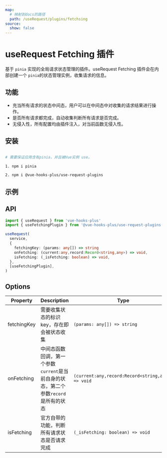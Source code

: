 ```yaml
---
map:
  # 映射到docs的路径
  path: /useRequest/plugins/fetchsing
source:
  show: false
---
```


# useRequest Fetching 插件

基于 `pinia` 实现的全局请求状态管理的插件。useRequest Fetching 插件会在内部创建一个 `pinia`的状态管理实例，收集请求的信息。

## 功能

- 充当所有请求的状态中间态，用户可以在中间态中对收集的请求结果进行操作。
- 是否所有请求都完成，自动收集判断所有请求是否完成。
- 无侵入性，所有配置均由插件注入，对当前函数无侵入性。

## 安装

```bash

# 需要保证应用含有pinia，并且被Vue实例 use。

1. npm i pinia

2. npm i @vue-hooks-plus/use-request-plugins

```

## 示例

<demo src="./demo/demo.vue"
  language="vue"
  title=""
  desc="多个组件，当所有请求完成后显示 complete"> </demo>

## API

```typescript
import { useRequest } from 'vue-hooks-plus'
import { useFetchingPlugin } from '@vue-hooks-plus/use-request-plugins'

useRequest(
  service,
  {
    fetchingKey: (params: any[]) => string
    onFetching: (current:any,record:Record<string,any>) => void,
    isFetching: (_isFetching: boolean) => void,
  },
  [useFetchingPlugin],
)
```

## Options

| Property | Description | Type | Default |
| --- | --- | --- | --- |
| fetchingKey | 需要收集状态的标识 key，存在即会被状态收集 | `(params: any[]) => string` | - |
| onFetching | 中间态函数回调，第一个参数`current`是当前自身的状态，第二个参数`record`是所有的状态 | `(current:any,record:Record<string,any>) => void` | - |
| isFetching | 官方自带的功能，判断所有请求状态是否请求完成 | `(_isFetching: boolean) => void` | - |
